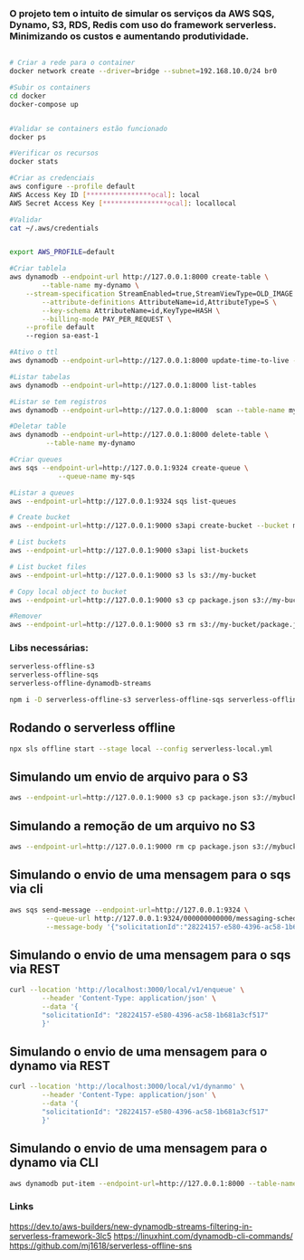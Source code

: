 ### O projeto tem o intuito de simular os serviços da AWS SQS, Dynamo, S3, RDS, Redis com uso do framework serverless. Minimizando os custos e aumentando produtividade.

```bash

# Criar a rede para o container
docker network create --driver=bridge --subnet=192.168.10.0/24 br0

#Subir os containers
cd docker
docker-compose up 


#Validar se containers estão funcionado
docker ps 

#Verificar os recursos
docker stats

#Criar as credenciais
aws configure --profile default
AWS Access Key ID [****************ocal]: local
AWS Secret Access Key [****************ocal]: locallocal

#Validar 
cat ~/.aws/credentials


export AWS_PROFILE=default

#Criar tablela
aws dynamodb --endpoint-url http://127.0.0.1:8000 create-table \
        --table-name my-dynamo \
	--stream-specification StreamEnabled=true,StreamViewType=OLD_IMAGE \
        --attribute-definitions AttributeName=id,AttributeType=S \
        --key-schema AttributeName=id,KeyType=HASH \
        --billing-mode PAY_PER_REQUEST \
	--profile default
	--region sa-east-1

#Ativo o ttl   
aws dynamodb --endpoint-url=http://127.0.0.1:8000 update-time-to-live --table-name my-dynamo --time-to-live-specification Enabled=true,AttributeName=ttl --profile default

#Listar tabelas
aws dynamodb --endpoint-url=http://127.0.0.1:8000 list-tables

#Listar se tem registros
aws dynamodb --endpoint-url=http://127.0.0.1:8000  scan --table-name my-dynamo

#Deletar table
aws dynamodb --endpoint-url=http://127.0.0.1:8000 delete-table \
         --table-name my-dynamo

#Criar queues
aws sqs --endpoint-url=http://127.0.0.1:9324 create-queue \
            --queue-name my-sqs 

#Listar a queues
aws --endpoint-url=http://127.0.0.1:9324 sqs list-queues

# Create bucket
aws --endpoint-url=http://127.0.0.1:9000 s3api create-bucket --bucket my-bucket

# List buckets
aws --endpoint-url=http://127.0.0.1:9000 s3api list-buckets

# List bucket files
aws --endpoint-url=http://127.0.0.1:9000 s3 ls s3://my-bucket

# Copy local object to bucket
aws --endpoint-url=http://127.0.0.1:9000 s3 cp package.json s3://my-bucket/

#Remover
aws --endpoint-url=http://127.0.0.1:9000 s3 rm s3://my-bucket/package.json

```

### Libs necessárias:
```bash
serverless-offline-s3
serverless-offline-sqs
serverless-offline-dynamodb-streams

npm i -D serverless-offline-s3 serverless-offline-sqs serverless-offline-dynamodb-streams
```

## Rodando o serverless offline
```bash
npx sls offline start --stage local --config serverless-local.yml 
```


## Simulando um envio de arquivo para o S3
```bash
aws --endpoint-url=http://127.0.0.1:9000 s3 cp package.json s3://mybucket/
```

## Simulando a remoção de um arquivo no S3
```bash
aws --endpoint-url=http://127.0.0.1:9000 rm cp package.json s3://mybucket/
```

## Simulando o envio de uma mensagem para o sqs via cli
```bash
aws sqs send-message --endpoint-url=http://127.0.0.1:9324 \
         --queue-url http://127.0.0.1:9324/000000000000/messaging-schedule-events \
         --message-body '{"solicitationId":"28224157-e580-4396-ac58-1b681a3cf517"}'
```

## Simulando o envio de uma mensagem para o sqs via REST
```bash
curl --location 'http://localhost:3000/local/v1/enqueue' \
        --header 'Content-Type: application/json' \
        --data '{
        "solicitationId": "28224157-e580-4396-ac58-1b681a3cf517"
        }'
```


## Simulando o envio de uma mensagem para o dynamo via REST
```bash
curl --location 'http://localhost:3000/local/v1/dynanmo' \
        --header 'Content-Type: application/json' \
        --data '{
        "solicitationId": "28224157-e580-4396-ac58-1b681a3cf517"
        }'
```

## Simulando o envio de uma mensagem para o dynamo via CLI
```bash
aws dynamodb put-item --endpoint-url=http://127.0.0.1:8000 --table-name schedule-events-jobs-ttl --item '{ "id": {"S": "78224157-e580-4396-ac58-1b681a3cf519" } }'
```


### Links

https://dev.to/aws-builders/new-dynamodb-streams-filtering-in-serverless-framework-3lc5
https://linuxhint.com/dynamodb-cli-commands/
https://github.com/mj1618/serverless-offline-sns
